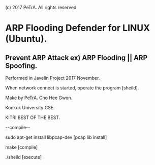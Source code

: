 (c) 2017 PeTrA. All rights reserved

 # ARP Flooding Defender for LINUX (Ubuntu).
## Prevent ARP Attack ex) ARP Flooding || ARP Spoofing.
Performed in Javelin Project 2017 November.

When network connect is started, operate the program [sheild].


Make by PeTrA. Cho Hee Gwon.

Konkuk University CSE.

KITRI BEST OF THE BEST.

--compile--

sudo apt-get install libpcap-dev [pcap lib install]

make [compile]

./sheild [execute]

